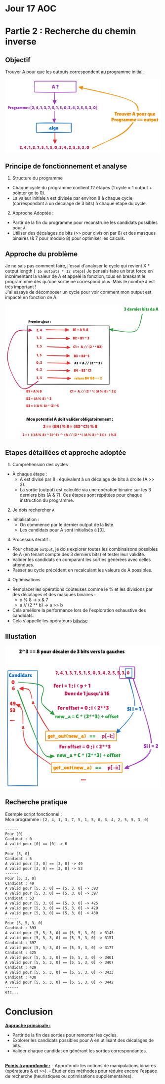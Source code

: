 # Jour 17 AOC

# Partie 2 : Recherche du chemin inverse

## Objectif
Trouver A pour que les outputs correspondent au programme initial.

![recherche](assets/day_17.png)


## Principe de fonctionnement et analyse
1. Structure du programme
- Chaque cycle du programme contient 12 étapes (1 cycle = 1 output + pointer go to 0).
- La valeur initiale ``A`` est divisée par environ 8 à chaque cycle (correspondant à un décalage de 3 bits) à chaque étape du cycle.
2. Approche Adoptée :
- Partir de la fin du programme pour reconstruire les candidats possibles pour ``A``.
- Utiliser des décalages de bits (>> pour division par 8) et des masques binaires (& 7 pour modulo 8) pour optimiser les calculs.


## Approche du problème
Je ne sais pas comment faire, j'essai d'analyser le cycle qui revient X * output.length (`` 16 outputs * 12 steps``)
Je pensais faire un brut force en incrémentant la valeur de A et appelé la fonction, tous en breakant le programmme dès qu'une sortie ne correspond plus.
Mais le nombre ``A`` est très important !
<br>
J'ai essayé de décomposer un cycle pour voir comment mon output est impacté en fonction de A.


![recherche](assets/day_17_2.png)

## Etapes détaillées et approche adoptée

1. Compréhension des cycles
- À chaque étape :
  - A est divisé par 8 : équivalent à un décalage de bits à droite (A >> 3).
  - La sortie (output) est calculée via une opération binaire sur les 3 derniers bits (A & 7).
Ces étapes sont répétées pour chaque instruction du programme.
2. Je dois rechercher ``A``
- Initialisation :
  - On commence par le dernier output de la liste. 
  - Les candidats pour A sont initialisés à [0].
3. Processus itératif :
- Pour chaque ``output``, je dois explorer toutes les combinaisons possibles de A (en tenant compte des 3 derniers bits) et tester leur validité.
- Valider les candidats en comparant les sorties générées avec celles attendues.
- Passer au cycle précédent en recalculant les valeurs de A possibles.

4. Optimisations
- Remplacer les opérations coûteuses comme le % et les divisions par des décalages et des masques binaires :
  - x % 8 → x & 7
  - a // (2 ** b) → a >> b
- Cela améliore la performance lors de l'exploration exhaustive des candidats.
- Cela s'appelle les opérateurs [bitwise](https://wiki.python.org/moin/BitwiseOperators)

## Illustation

![recherche](assets/day_17_3.png)

## Recherche pratique
Exemple script fonctionnel :
<br>
Mon programme : ``[2, 4, 1, 3, 7, 5, 1, 5, 0, 3, 4, 2, 5, 5, 3, 0]``
<br>
```terminal
------
Pour [0]
Candidat : 0
A valid pour [0] == [0] -> 6
------
Pour [3, 0]
Candidat : 6
A valid pour [3, 0] == [3, 0] -> 49
A valid pour [3, 0] == [3, 0] -> 53
------
Pour [5, 3, 0]
Candidat : 49
A valid pour [5, 3, 0] == [5, 3, 0] -> 393
A valid pour [5, 3, 0] == [5, 3, 0] -> 397
Candidat : 53
A valid pour [5, 3, 0] == [5, 3, 0] -> 425
A valid pour [5, 3, 0] == [5, 3, 0] -> 429
A valid pour [5, 3, 0] == [5, 3, 0] -> 430
------
Pour [5, 5, 3, 0]
Candidat : 393
A valid pour [5, 5, 3, 0] == [5, 5, 3, 0] -> 3145
A valid pour [5, 5, 3, 0] == [5, 5, 3, 0] -> 3151
Candidat : 397
A valid pour [5, 5, 3, 0] == [5, 5, 3, 0] -> 3177
Candidat : 425
A valid pour [5, 5, 3, 0] == [5, 5, 3, 0] -> 3401
A valid pour [5, 5, 3, 0] == [5, 5, 3, 0] -> 3407
Candidat : 429
A valid pour [5, 5, 3, 0] == [5, 5, 3, 0] -> 3433
Candidat : 430
A valid pour [5, 5, 3, 0] == [5, 5, 3, 0] -> 3442
------
etc...
```

# Conclusion
<b><u>Approche principale :</u></b>
- Partir de la fin des sorties pour remonter les cycles.
- Explorer les candidats possibles pour A en utilisant des décalages de bits.
- Valider chaque candidat en générant les sorties correspondantes.
<br>
<b><u>Points à approfondir :</u></b>
- Approfondir les notions de manipulations binaires (opérateurs & et >>).
- Étudier des méthodes pour réduire encore l'espace de recherche (heuristiques ou optimisations supplémentaires).